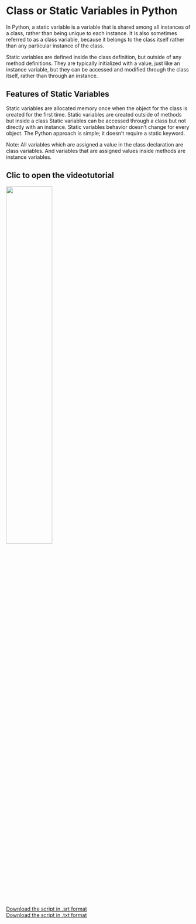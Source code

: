 # Class or Static Variables in Python
In Python, a static variable is a variable that is shared among all instances of a class, rather than being unique to each instance. It is also sometimes referred to as a class variable, because it belongs to the class itself rather than any particular instance of the class.

Static variables are defined inside the class definition, but outside of any method definitions. They are typically initialized with a value, just like an instance variable, but they can be accessed and modified through the class itself, rather than through an instance.

## Features of Static Variables
Static variables are allocated memory once when the object for the class is created for the first time.
Static variables are created outside of methods but inside a class
Static variables can be accessed through a class but not directly with an instance.
Static variables behavior doesn’t change for every object.
The Python approach is simple; it doesn’t require a static keyword. 

Note: All variables which are assigned a value in the class declaration are class variables. And variables that are assigned values inside methods are instance variables.

## Clic to open the videotutorial
[<img src="https://files.realpython.com/media/Pythons-Instance-Class-and-Static-Methods-Demystified_Watermarked.5bce71bc29d0.jpg" width="50%">](https://www.youtube.com/watch?v=FlGiKthOFbU "Static Variables in Python")


[Download the script in .srt format ](https://github.com/profesiglo21/gui_poo_python/blob/main/temario/static_variables/Static_variables_english.srt)<br>
[Download the script in .txt format ](https://github.com/profesiglo21/gui_poo_python/blob/main/temario/static_variables/Static_variables_espanol.txt)








